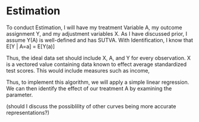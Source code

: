 # Estimation

To conduct Estimation, I will have my treatment Variable A, my outcome assignment Y, and my adjustment variables X. As I have discussed prior, I assume Y(A) is well-defined and has SUTVA. With Identification, I know that E[Y | A=a] = E[Y(a)]
 
Thus, the ideal data set should include X, A, and Y for every observation. X is a vectored value containing data known to effect average standardized test scores. This would include measures such as income, 

Thus, to implement this algorithm, we will apply a simple linear regression. We can then identify the effect of our treatment A by examining the parameter. 

(should I discuss the possiblility of other curves being more accurate representations?)
